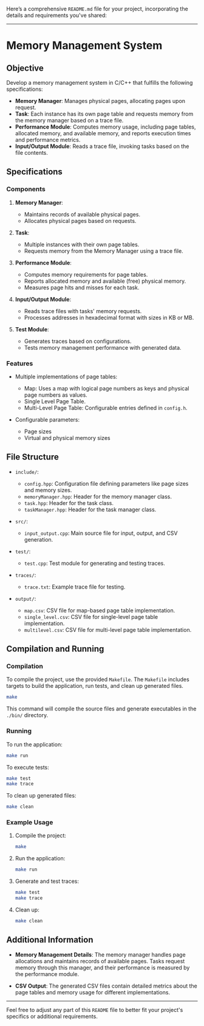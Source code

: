 Here’s a comprehensive `README.md` file for your project, incorporating the details and requirements you've shared:

---

# Memory Management System

## Objective

Develop a memory management system in C/C++ that fulfills the following specifications:

- **Memory Manager**: Manages physical pages, allocating pages upon request.
- **Task**: Each instance has its own page table and requests memory from the memory manager based on a trace file.
- **Performance Module**: Computes memory usage, including page tables, allocated memory, and available memory, and reports execution times and performance metrics.
- **Input/Output Module**: Reads a trace file, invoking tasks based on the file contents.

## Specifications

### Components

1. **Memory Manager**:
   - Maintains records of available physical pages.
   - Allocates physical pages based on requests.

2. **Task**:
   - Multiple instances with their own page tables.
   - Requests memory from the Memory Manager using a trace file.
   
3. **Performance Module**:
   - Computes memory requirements for page tables.
   - Reports allocated memory and available (free) physical memory.
   - Measures page hits and misses for each task.
   
4. **Input/Output Module**:
   - Reads trace files with tasks' memory requests.
   - Processes addresses in hexadecimal format with sizes in KB or MB.

5. **Test Module**:
   - Generates traces based on configurations.
   - Tests memory management performance with generated data.

### Features

- Multiple implementations of page tables:
  - Map: Uses a map with logical page numbers as keys and physical page numbers as values.
  - Single Level Page Table.
  - Multi-Level Page Table: Configurable entries defined in `config.h`.

- Configurable parameters:
  - Page sizes
  - Virtual and physical memory sizes

## File Structure

- `include/`:
  - `config.hpp`: Configuration file defining parameters like page sizes and memory sizes.
  - `memoryManager.hpp`: Header for the memory manager class.
  - `task.hpp`: Header for the task class.
  - `taskManager.hpp`: Header for the task manager class.

- `src/`:
  - `input_output.cpp`: Main source file for input, output, and CSV generation.

- `test/`:
  - `test.cpp`: Test module for generating and testing traces.

- `traces/`:
  - `trace.txt`: Example trace file for testing.

- `output/`:
  - `map.csv`: CSV file for map-based page table implementation.
  - `single_level.csv`: CSV file for single-level page table implementation.
  - `multilevel.csv`: CSV file for multi-level page table implementation.

## Compilation and Running

### Compilation

To compile the project, use the provided `Makefile`. The `Makefile` includes targets to build the application, run tests, and clean up generated files.

```bash
make
```

This command will compile the source files and generate executables in the `./bin/` directory.

### Running

To run the application:

```bash
make run
```

To execute tests:

```bash
make test
make trace
```

To clean up generated files:

```bash
make clean
```

### Example Usage

1. Compile the project:
   ```bash
   make
   ```

2. Run the application:
   ```bash
   make run
   ```

3. Generate and test traces:
   ```bash
   make test
   make trace
   ```

4. Clean up:
   ```bash
   make clean
   ```

## Additional Information

- **Memory Management Details**: The memory manager handles page allocations and maintains records of available pages. Tasks request memory through this manager, and their performance is measured by the performance module.

- **CSV Output**: The generated CSV files contain detailed metrics about the page tables and memory usage for different implementations.

---

Feel free to adjust any part of this `README` file to better fit your project's specifics or additional requirements.